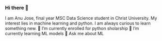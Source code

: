 ### Hi there 👋

I am Anu Jose, final year MSC Data Science student in Christ University. My interest lies in machine learning and python. I am always curious to learn something new.
🔭 I’m currently enrolled for python sholarship
🌱 I’m currently learning ML models
💬 Ask me about ML
<!--
**anujose-123/anujose-123** is a ✨ _special_ ✨ repository because its `README.md` (this file) appears on your GitHub profile.

Here are some ideas to get you started:

- 🔭 I’m currently working on ...
- 🌱 I’m currently learning ...
- 👯 I’m looking to collaborate on ...
- 🤔 I’m looking for help with ...
- 💬 Ask me about ...
- 📫 How to reach me: ...
- 😄 Pronouns: ...
- ⚡ Fun fact: ...
-->
